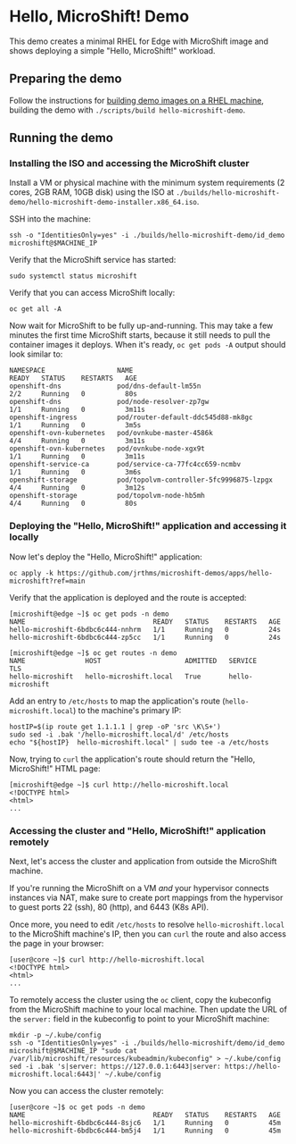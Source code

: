 # Hello, MicroShift! Demo

This demo creates a minimal RHEL for Edge with MicroShift image and shows deploying a simple "Hello, MicroShift!" workload.

## Preparing the demo

Follow the instructions for [building demo images on a RHEL machine](https://github.com/jrthms/microshift-demos/tree/main/README.md), building the demo with `./scripts/build hello-microshift-demo`.

## Running the demo
### Installing the ISO and accessing the MicroShift cluster

Install a VM or physical machine with the minimum system requirements (2 cores, 2GB RAM, 10GB disk) using the ISO at `./builds/hello-microshift-demo/hello-microshift-demo-installer.x86_64.iso`.

SSH into the machine:

    ssh -o "IdentitiesOnly=yes" -i ./builds/hello-microshift-demo/id_demo microshift@$MACHINE_IP

Verify that the MicroShift service has started:

    sudo systemctl status microshift

Verify that you can access MicroShift locally:

    oc get all -A

Now wait for MicroShift to be fully up-and-running. This may take a few minutes the first time MicroShift starts, because it still needs to pull the container images it deploys. When it's ready, `oc get pods -A` output should look similar to:

    NAMESPACE                  NAME                                      READY   STATUS    RESTARTS   AGE
    openshift-dns              pod/dns-default-lm55n                     2/2     Running   0          80s
    openshift-dns              pod/node-resolver-zp7gw                   1/1     Running   0          3m11s
    openshift-ingress          pod/router-default-ddc545d88-mk8gc        1/1     Running   0          3m5s
    openshift-ovn-kubernetes   pod/ovnkube-master-4586k                  4/4     Running   0          3m11s
    openshift-ovn-kubernetes   pod/ovnkube-node-xgx9t                    1/1     Running   0          3m11s
    openshift-service-ca       pod/service-ca-77fc4cc659-ncmbv           1/1     Running   0          3m6s
    openshift-storage          pod/topolvm-controller-5fc9996875-lzpgx   4/4     Running   0          3m12s
    openshift-storage          pod/topolvm-node-hb5mh                    4/4     Running   0          80s

### Deploying the "Hello, MicroShift!" application and accessing it locally

Now let's deploy the "Hello, MicroShift!" application:

    oc apply -k https://github.com/jrthms/microshift-demos/apps/hello-microshift?ref=main

Verify that the application is deployed and the route is accepted:

    [microshift@edge ~]$ oc get pods -n demo
    NAME                                READY   STATUS    RESTARTS   AGE
    hello-microshift-6bdbc6c444-nnhrm   1/1     Running   0          24s
    hello-microshift-6bdbc6c444-zp5cc   1/1     Running   0          24s

    [microshift@edge ~]$ oc get routes -n demo
    NAME               HOST                     ADMITTED   SERVICE            TLS
    hello-microshift   hello-microshift.local   True       hello-microshift

Add an entry to `/etc/hosts` to map the application's route (`hello-microshift.local`) to the machine's primary IP:

    hostIP=$(ip route get 1.1.1.1 | grep -oP 'src \K\S+')
    sudo sed -i .bak '/hello-microshift.local/d' /etc/hosts
    echo "${hostIP}  hello-microshift.local" | sudo tee -a /etc/hosts

Now, trying to `curl` the application's route should return the "Hello, MicroShift!" HTML page:

    [microshift@edge ~]$ curl http://hello-microshift.local
    <!DOCTYPE html>
    <html>
    ...

### Accessing the cluster and "Hello, MicroShift!" application remotely

Next, let's access the cluster and application from outside the MicroShift machine.

If you're running the MicroShift on a VM _and_ your hypervisor connects instances via NAT, make sure to create port mappings from the hypervisor to guest ports 22 (ssh), 80 (http), and 6443 (K8s API).

Once more, you need to edit `/etc/hosts` to resolve `hello-microshift.local` to the MicroShift machine's IP, then you can `curl` the route and also access the page in your browser:

    [user@core ~]$ curl http://hello-microshift.local
    <!DOCTYPE html>
    <html>
    ...

To remotely access the cluster using the `oc` client, copy the kubeconfig from the MicroShift machine to your local machine. Then update the URL of the `server:` field in the kubeconfig to point to your MicroShift machine:

    mkdir -p ~/.kube/config
    ssh -o "IdentitiesOnly=yes" -i ./builds/hello-microshift/demo/id_demo microshift@$MACHINE_IP "sudo cat /var/lib/microshift/resources/kubeadmin/kubeconfig" > ~/.kube/config
    sed -i .bak 's|server: https://127.0.0.1:6443|server: https://hello-microshift.local:6443|' ~/.kube/config

Now you can access the cluster remotely:

    [user@core ~]$ oc get pods -n demo
    NAME                                READY   STATUS    RESTARTS   AGE
    hello-microshift-6bdbc6c444-8sjc6   1/1     Running   0          45m
    hello-microshift-6bdbc6c444-bm5j4   1/1     Running   0          45m

